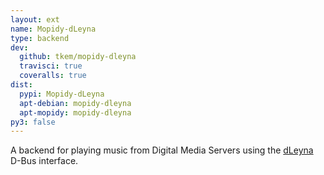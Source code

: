 ```yaml
---
layout: ext
name: Mopidy-dLeyna
type: backend
dev:
  github: tkem/mopidy-dleyna
  travisci: true
  coveralls: true
dist:
  pypi: Mopidy-dLeyna
  apt-debian: mopidy-dleyna
  apt-mopidy: mopidy-dleyna
py3: false
---
```


A backend for playing music from Digital Media Servers using
the [dLeyna](https://01.org/dleyna) D-Bus interface.
